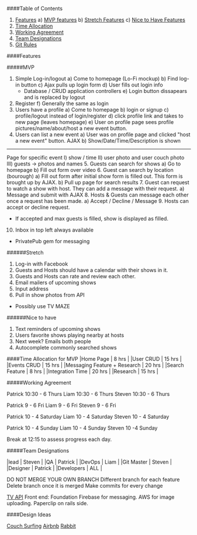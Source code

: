 ####Table of Contents
1. [Features](#features)
  a) [MVP features](#MVP)
  b) [Stretch Features](#stretch)
  c) [Nice to Have Features](#nice)
2. [Time Allocation](#time)
3. [Working Agreement](#working)
4. [Team Designations](#team)
5. [Git Rules](#git)

<a name="features"></a>
####Features

<a name="MVP"></a>
#####MVP
1. Simple Log-in/logout
  a) Come to homepage (Lo-Fi mockup)
  b) Find log-in button
  c) Ajax pulls up login form
  d) User fills out login info
    - Database / CRUD application controllers
  e) Login button dissapears and is replaced by logout
2. Register
  f) Generally the same as login
3. Users have a profile
  a) Come to homepage
  b) login or signup
  c) profile/logout instead of login/register
  d) click profile link and takes to new page (leaves homepage)
  e) User on profile page sees profile pictures/name/about/host a new event button.
4. Users can list a new event
  a) User was on profile page and clicked "host a new event" button. AJAX
  b) Show/Date/Time/Description is shown
  -----------------------------------------------------
  Page for specific event
    I) show / time
    II) user photo and user couch photo
    III) guests -> photos and names
5. Guests can search for shows
  a) Go to homepage
  b) Fill out form over video
6. Guest can search by location (bourough)
  a) Fill out form after initial show form is filled out. This form is brought up by AJAX.
  b) Pull up page for search results
7. Guest can request to watch a show with host. They can add a message with their request.
  a) Message and submit with AJAX
8. Hosts & Guests can message each other once a request has been made.
  a) Accept / Decline / Message
9. Hosts can accept or decline request.
  - If accepted and max guests is filled, show is displayed as filled.
10. Inbox in top left always available

- PrivatePub gem for messaging

<a name="stretch"></a>
######Stretch
1. Log-in with Facebook
2. Guests and Hosts should have a calendar with their shows in it.
3. Guests and Hosts can rate and review each other.
4. Email mailers of upcoming shows
5. Input address
6. Pull in show photos from API
  - Possibly use TV MAZE

<a name="nice"></a>
######Nice to have
1. Text reminders of upcoming shows
2. Users favorite shows playing nearby at hosts
3. Next week? Emails both people
4. Autocomplete commonly searched shows

<a name="time"></a>
####Time Allocation for MVP
|Home Page                    | 8 hrs  |
|User CRUD                    | 15 hrs |
|Events CRUD                  | 15 hrs |
|Messaging Feature + Research | 20 hrs |
|Search Feature               | 8 hrs  |
|Integration Time             | 20 hrs |
|Research                     | 15 hrs |

<a name="working"></a>
#####Working Agreement

Patrick 10:30 - 6 Thurs
Liam 10:30 - 6 Thurs
Steven 10:30 - 6 Thurs

Patrick 9 - 6 Fri
Liam 9 - 6 Fri
Steven 9 - 6 Fri

Patrick 10 - 4 Saturday
Liam 10 - 4 Saturday
Steven 10 - 4 Saturday

Patrick 10 - 4 Sunday
Liam 10 - 4 Sunday
Steven 10 -4 Sunday

Break at 12:15 to assess progress each day.


<a name="team"></a>
#####Team Designations

|lead        | Steven  |
|QA          | Patrick |
|DevOps      | Liam    |
|Git Master  | Steven  |
|Designer    | Patrick |
|Developers  | ALL     |


<a name="git"></a>
DO NOT MERGE YOUR OWN BRANCH
Different branch for each feature
Delete branch once it is merged
Make commits for every change

[TV API](http://www.tvmaze.com/api)
Front end: Foundation
Firebase for messaging.
AWS for image uploading.
Paperclip on rails side.

<a name="design"></a>
####Design Ideas

[Couch Surfing](https://www.couchsurfing.com/)
[Airbnb](https://www.airbnb.com/)
[Rabbit](https://rabb.it/)
